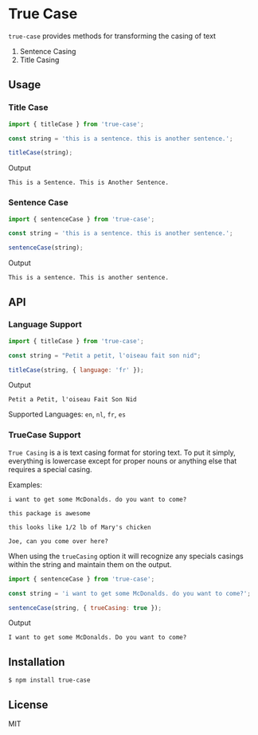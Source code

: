 # True Case

`true-case` provides methods for transforming the casing of text

1. Sentence Casing
2. Title Casing

## Usage

### Title Case

```javascript
import { titleCase } from 'true-case';

const string = 'this is a sentence. this is another sentence.';

titleCase(string);
```

Output

```
This is a Sentence. This is Another Sentence.
```

### Sentence Case

```javascript
import { sentenceCase } from 'true-case';

const string = 'this is a sentence. this is another sentence.';

sentenceCase(string);
```

Output

```
This is a sentence. This is another sentence.
```

## API

### Language Support

```javascript
import { titleCase } from 'true-case';

const string = "Petit a petit, l'oiseau fait son nid";

titleCase(string, { language: 'fr' });
```

Output

```
Petit a Petit, l'oiseau Fait Son Nid
```

Supported Languages: `en`, `nl`, `fr`, `es`

### TrueCase Support

`True Casing` is a is text casing format for storing text. To put it simply, everything is lowercase except for proper nouns or anything else that requires a special casing.

Examples:

`i want to get some McDonalds. do you want to come?`

`this package is awesome`

`this looks like 1/2 lb of Mary's chicken`

`Joe, can you come over here?`

When using the `trueCasing` option it will recognize any specials casings within the string and maintain them on the output.

```javascript
import { sentenceCase } from 'true-case';

const string = 'i want to get some McDonalds. do you want to come?';

sentenceCase(string, { trueCasing: true });
```

Output

```
I want to get some McDonalds. Do you want to come?
```

## Installation

```
$ npm install true-case
```

## License

MIT
